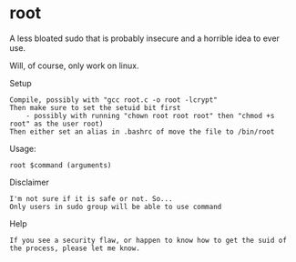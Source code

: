# root
A less bloated sudo that is probably insecure and a horrible idea to ever use.

Will, of course, only work on linux.

Setup
    
    Compile, possibly with "gcc root.c -o root -lcrypt"
    Then make sure to set the setuid bit first
        - possibly with running "chown root root root" then "chmod +s root" as the user root)
    Then either set an alias in .bashrc of move the file to /bin/root

Usage:
    
    root $command (arguments)

Disclaimer
    
    I'm not sure if it is safe or not. So...
    Only users in sudo group will be able to use command

Help
    
    If you see a security flaw, or happen to know how to get the suid of the process, please let me know.
